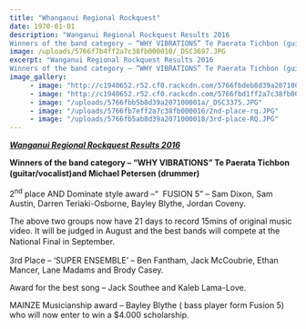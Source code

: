 ```yaml
---
title: "Whanganui Regional Rockquest"
date: 1970-01-01
description: "Wanganui Regional Rockquest Results 2016
Winners of the band category – “WHY VIBRATIONS” Te Paerata Tichbon (guitar/vocalist)and Michael Petersen (drummer)"
image: /uploads/5766f7b4ff2a7c38fb000010/_DSC3697.JPG
excerpt: "Wanganui Regional Rockquest Results 2016
Winners of the band category – “WHY VIBRATIONS” Te Paerata Tichbon (guitar/vocalist)and Michael Petersen (drummer)"
image_gallery:
     - image: "http://c1940652.r52.cf0.rackcdn.com/5766fbdeb8d39a207100001c/1st-place-RQ.jpg"
     - image: "http://c1940652.r52.cf0.rackcdn.com/5766fbd1ff2a7c38fb000018/TP-on-guitar.jpg"
     - image: "/uploads/5766fbb5b8d39a207100001a/_DSC3375.JPG"
     - image: "/uploads/5766fb7eff2a7c38fb000016/2nd-place-rq.JPG"
     - image: "/uploads/5766fb5ab8d39a2071000018/3rd-place-RQ.JPG"
---
```


<p><strong><em><span style="text-decoration: underline;">Wanganui Regional Rockquest Results 2016</span></em></strong></p>
<p><strong>Winners of the band category &ndash; &ldquo;WHY VIBRATIONS&rdquo; Te Paerata Tichbon (guitar/vocalist)and Michael Petersen (drummer)</strong><span style="line-height: 1.5;">&nbsp;</span></p>
<p>2<sup>nd</sup> place AND Dominate style award &ndash;&ldquo;&nbsp; FUSION 5&rdquo; &ndash; Sam Dixon, Sam Austin, Darren Teriaki-Osborne, Bayley Blythe, Jordan Coveny.</p>
<p>The above two groups now have 21 days to record 15mins of original music video. It will be judged in August and the best bands will compete at the National Final in September.<span style="line-height: 1.5;">&nbsp;</span></p>
<p>3rd Place &ndash; &lsquo;SUPER ENSEMBLE&rsquo; &ndash; Ben Fantham, Jack McCoubrie, Ethan Mancer, Lane Madams and Brody Casey.</p>
<p>Award for the best song &ndash; Jack Southee and Kaleb Lama-Love.</p>
<p>MAINZE Musicianship award &ndash; Bayley Blythe ( bass player form Fusion 5) who will now enter to win a $4.000 scholarship.</p>

